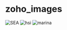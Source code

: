 # zoho_images

![SEA](https://user-images.githubusercontent.com/77175790/155182680-2895e4e6-f415-4e85-ac80-d1855785c8da.png)
![hsi](https://user-images.githubusercontent.com/77175790/155182687-b62eb64c-8309-490d-b01c-83fae9bddb56.png)
![marina](https://user-images.githubusercontent.com/77175790/155182694-445a023b-d226-4f21-99d8-15959a653320.png)

